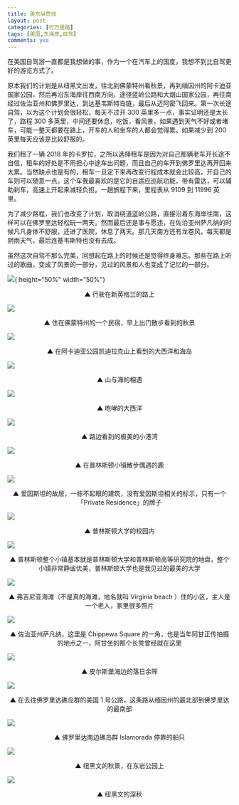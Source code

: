 ```yaml
---
title: 美东纵贯线
layout: post
categories: [行万里路]
tags: [美国,东海岸,自驾]
comments: yes
---
```


在美国自驾游一直都是我想做的事，作为一个在汽车上的国度，我想不到比自驾更好的游览方式了。

原本我们的计划是从纽黑文出发，往北到佛蒙特州看秋景，再到缅因州的阿卡迪亚国家公园，然后再沿东海岸往西南方向，途径蓝岭公路和大烟山国家公园，再往南经过佐治亚州和佛罗里达，到达基韦斯特岛链，最后从迈阿密飞回来。第一次长途自驾，以为这个计划会很轻松，每天不过开 300 英里多一点，事实证明还是太长了，路程 300 多英里，中间还要休息，吃饭，看风景，如果遇到天气不好或者堵车，可能一整天都要在路上，开车的人和坐车的人都会觉得累。如果减少到 200 英里每天应该是比较舒服的。

我们租了一辆 2018 年的卡罗拉，之所以选择租车是因为对自己那辆老车开长途不自信，租车的好处是不用担心中途车出问题，而且自己的车开到佛罗里达再开回来太累。当然缺点也是有的，租车一旦定下来再改变行程成本就会比较高，开自己的车则可以随意一点。这个车我最喜欢的是它的自适应巡航功能，带有雷达，可以辅助刹车，高速上开起来减轻负担。一趟旅程下来，里程表从 9109 到 11996 英里。

为了减少路程，我们也改变了计划，取消绕道蓝岭公路，直接沿着东海岸往南，这样可以在佛罗里达轻松玩一两天。然而最后还是事与愿违，在佐治亚州萨凡纳的时候凡凡身体不舒服，还进了医院，休息了两天。那几天南方还有龙卷风，每天都是阴雨天气，最后连基韦斯特也没有去成。

虽然这次自驾不那么完美，回想起在路上的时候还是觉得终身难忘。那些在路上听过的歌曲，变成了风景的一部分，见过的风景和人也变成了记忆的一部分。

![](https://blog-1252159939.cos.ap-hongkong.myqcloud.com/On%20the%20road.jpg){:height="50%" width="50%"}

<center>▲ 行驶在新英格兰的路上</center>

![](https://blog-1252159939.cos.ap-hongkong.myqcloud.com/Vermont%20fall.jpg) 

<center>▲ 住在佛蒙特州的一个民宿，早上出门散步看到的秋景</center>

![](https://blog-1252159939.cos.ap-hongkong.myqcloud.com/Acadia2.jpg) 

<center>▲ 在阿卡迪亚公园凯迪拉克山上看到的大西洋和海岛</center>

![](https://blog-1252159939.cos.ap-hongkong.myqcloud.com/Acadia1.jpg) 

<center>▲ 山与海的相遇</center>

![](https://blog-1252159939.cos.ap-hongkong.myqcloud.com/Acadia3.jpg) 

<center>▲ 咆哮的大西洋</center>

![](https://blog-1252159939.cos.ap-hongkong.myqcloud.com/Acadia4.jpg) 

<center>▲ 路边看到的极美的小港湾</center>

![](https://blog-1252159939.cos.ap-hongkong.myqcloud.com/Princeton2.jpg) 

<center>▲ 在普林斯顿小镇散步偶遇的鹿</center>

![](https://blog-1252159939.cos.ap-hongkong.myqcloud.com/Princeton1.jpg)

<center>▲ 爱因斯坦的故居，一栋不起眼的建筑，没有爱因斯坦相关的标示，只有一个「Private Residence」的牌子</center>

![](https://blog-1252159939.cos.ap-hongkong.myqcloud.com/Princeton3.jpg)

<center>▲ 普林斯顿大学的校园内</center>

![](https://blog-1252159939.cos.ap-hongkong.myqcloud.com/Princeton4.jpg)

<center>▲ 普林斯顿整个小镇基本就是普林斯顿大学和普林斯顿高等研究院的地盘，整个小镇非常静谧优美，普林斯顿大学也是我见过的最美的大学</center>

![](https://blog-1252159939.cos.ap-hongkong.myqcloud.com/Virginia%20beach.jpg)

<center>▲ 弗吉尼亚海滩（不是真的海滩，地名就叫 Virginia beach ）住的小区，主人是一个老人，家里很多照片</center>

![](https://blog-1252159939.cos.ap-hongkong.myqcloud.com/GA.jpg)

<center>▲ 佐治亚州萨凡纳，这里是 Chippewa Square 的一角，也是当年阿甘正传拍摄的地点之一，阿甘坐的那个长凳曾经就在这里</center>

![](https://blog-1252159939.cos.ap-hongkong.myqcloud.com/Sunset.jpg)

<center>▲ 皮尔斯堡海边的落日余晖</center>

![](https://blog-1252159939.cos.ap-hongkong.myqcloud.com/US1%20South.jpg)

<center>▲  在去往佛罗里达礁岛群的美国 1 号公路，这条路从缅因州的最北部到佛罗里达的最南部</center>

![](https://blog-1252159939.cos.ap-hongkong.myqcloud.com/Islamorada%E2%81%A9%E2%81%A9.jpg)

<center>▲ 佛罗里达南边礁岛群 Islamorada 停靠的船只</center>

![](https://blog-1252159939.cos.ap-hongkong.myqcloud.com/NH%20fall3.jpg)

<center>▲ 纽黑文的秋景，在东岩公园上</center>

![](https://blog-1252159939.cos.ap-hongkong.myqcloud.com/NH%20fall5.jpg)

<center>▲ 纽黑文的深秋</center>

